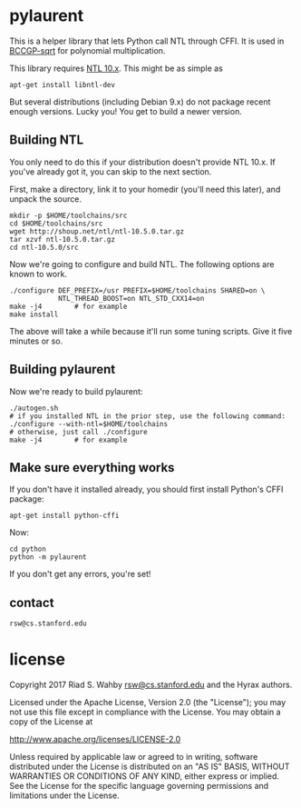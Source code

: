 # pylaurent

This is a helper library that lets Python call NTL through CFFI.
It is used in [BCCGP-sqrt](https://github.com/hyraxZK/bccgp) for polynomial multiplication.

This library requires [NTL 10.x](http://www.shoup.net/ntl/). This might be as simple as

	apt-get install libntl-dev

But several distributions (including Debian 9.x) do not package recent enough versions.
Lucky you! You get to build a newer version.

## Building NTL ##

You only need to do this if your distribution doesn't provide NTL 10.x. If you've
already got it, you can skip to the next section.

First, make a directory, link it to your homedir (you'll need this later),
and unpack the source.

    mkdir -p $HOME/toolchains/src
    cd $HOME/toolchains/src
    wget http://shoup.net/ntl/ntl-10.5.0.tar.gz
    tar xzvf ntl-10.5.0.tar.gz
    cd ntl-10.5.0/src

Now we're going to configure and build NTL. The following options are known to work.

    ./configure DEF_PREFIX=/usr PREFIX=$HOME/toolchains SHARED=on \
                NTL_THREAD_BOOST=on NTL_STD_CXX14=on
    make -j4		# for example
    make install

The above will take a while because it'll run some tuning scripts. Give it five minutes or so.

## Building pylaurent ##

Now we're ready to build pylaurent:

	./autogen.sh
	# if you installed NTL in the prior step, use the following command:
	./configure --with-ntl=$HOME/toolchains
	# otherwise, just call ./configure
    make -j4		# for example

## Make sure everything works ##

If you don't have it installed already, you should first install Python's CFFI package:

	apt-get install python-cffi

Now:

	cd python
	python -m pylaurent

If you don't get any errors, you're set!

## contact ##

	rsw@cs.stanford.edu

# license #

Copyright 2017 Riad S. Wahby <rsw@cs.stanford.edu> and the Hyrax authors.

Licensed under the Apache License, Version 2.0 (the "License");
you may not use this file except in compliance with the License.
You may obtain a copy of the License at

http://www.apache.org/licenses/LICENSE-2.0

Unless required by applicable law or agreed to in writing, software
distributed under the License is distributed on an "AS IS" BASIS,
WITHOUT WARRANTIES OR CONDITIONS OF ANY KIND, either express or implied.
See the License for the specific language governing permissions and
limitations under the License.
